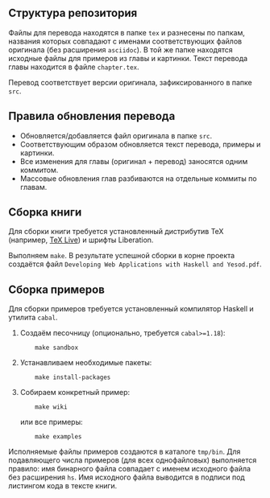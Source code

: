 Структура репозитория
---------------------

Файлы для перевода находятся в папке `tex` и разнесены по папкам, названия
которых совпадают с именами соответствующих файлов оригинала (без расширения
`asciidoc`). В той же папке находятся исходные файлы для примеров из главы и
картинки. Текст перевода главы находится в файле `chapter.tex`.

Перевод соответствует версии оригинала, зафиксированного в папке `src`.

Правила обновления перевода
---------------------------
* Обновляется/добавляется файл оригинала в папке `src`.
* Соответствующим образом обновляется текст перевода, примеры и картинки.
* Все изменения для главы (оригинал + перевод) заносятся одним коммитом.
* Массовые обновления глав разбиваются на отдельные коммиты по главам.

Сборка книги
------------

Для сборки книги требуется установленный дистрибутив TeX (например,
[TeX Live][texlive]) и шрифты Liberation.

Выполняем `make`. В результате успешной сборки в корне проекта создаётся файл
`Developing Web Applications with Haskell and Yesod.pdf`.

[texlive]: http://www.tug.org/texlive


Сборка примеров
---------------

Для сборки примеров требуется установленный компилятор Haskell и утилита `cabal`.

1. Создаём песочницу (опционально, требуется `cabal>=1.18`):

    ```
        make sandbox
    ```

2. Устанавливаем необходимые пакеты:

    ```
        make install-packages
    ```

3. Собираем конкретный пример:

    ```
        make wiki
    ```

    или все примеры:

    ```
        make examples
    ```

Исполняемые файлы примеров создаются в каталоге `tmp/bin`. Для подавляющего
числа примеров (для всех однофайловых) выполняется правило: имя бинарного файла
совпадает с именем исходного файла без расширения `hs`. Имя исходного файла
выводится в подписи под листингом кода в тексте книги.
